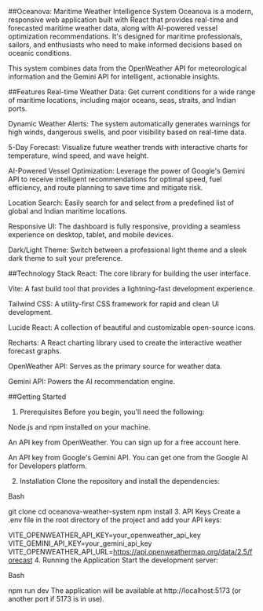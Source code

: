 ##Oceanova: Maritime Weather Intelligence System
Oceanova is a modern, responsive web application built with React that provides real-time and forecasted maritime weather data, along with AI-powered vessel optimization recommendations. It's designed for maritime professionals, sailors, and enthusiasts who need to make informed decisions based on oceanic conditions.

This system combines data from the OpenWeather API for meteorological information and the Gemini API for intelligent, actionable insights.


##Features
Real-time Weather Data: Get current conditions for a wide range of maritime locations, including major oceans, seas, straits, and Indian ports.

Dynamic Weather Alerts: The system automatically generates warnings for high winds, dangerous swells, and poor visibility based on real-time data.

5-Day Forecast: Visualize future weather trends with interactive charts for temperature, wind speed, and wave height.

AI-Powered Vessel Optimization: Leverage the power of Google's Gemini API to receive intelligent recommendations for optimal speed, fuel efficiency, and route planning to save time and mitigate risk.

Location Search: Easily search for and select from a predefined list of global and Indian maritime locations.

Responsive UI: The dashboard is fully responsive, providing a seamless experience on desktop, tablet, and mobile devices.

Dark/Light Theme: Switch between a professional light theme and a sleek dark theme to suit your preference.

##Technology Stack
React: The core library for building the user interface.

Vite: A fast build tool that provides a lightning-fast development experience.

Tailwind CSS: A utility-first CSS framework for rapid and clean UI development.

Lucide React: A collection of beautiful and customizable open-source icons.

Recharts: A React charting library used to create the interactive weather forecast graphs.

OpenWeather API: Serves as the primary source for weather data.

Gemini API: Powers the AI recommendation engine.

##Getting Started
1. Prerequisites
Before you begin, you'll need the following:

Node.js and npm installed on your machine.

An API key from OpenWeather. You can sign up for a free account here.

An API key from Google's Gemini API. You can get one from the Google AI for Developers platform.

2. Installation
Clone the repository and install the dependencies:

Bash

git clone <repository-url>
cd oceanova-weather-system
npm install
3. API Keys
Create a .env file in the root directory of the project and add your API keys:

VITE_OPENWEATHER_API_KEY=your_openweather_api_key
VITE_GEMINI_API_KEY=your_gemini_api_key
VITE_OPENWEATHER_API_URL=https://api.openweathermap.org/data/2.5/forecast
4. Running the Application
Start the development server:

Bash

npm run dev
The application will be available at http://localhost:5173 (or another port if 5173 is in use).

